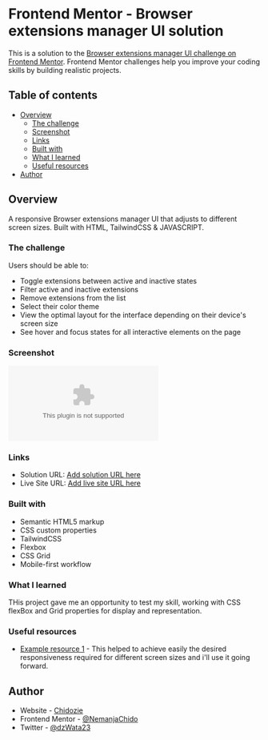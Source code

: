 # Frontend Mentor - Browser extensions manager UI solution

This is a solution to the [Browser extensions manager UI challenge on Frontend Mentor](https://www.frontendmentor.io/challenges/browser-extension-manager-ui-yNZnOfsMAp). Frontend Mentor challenges help you improve your coding skills by building realistic projects. 

## Table of contents

- [Overview](#overview)
  - [The challenge](#the-challenge)
  - [Screenshot](#screenshot)
  - [Links](#links)
  - [Built with](#built-with)
  - [What I learned](#what-i-learned)
  - [Useful resources](#useful-resources)
- [Author](#author)

## Overview
A responsive Browser extensions manager UI that adjusts to different screen sizes. Built with HTML, TailwindCSS & JAVASCRIPT.

### The challenge
Users should be able to:

- Toggle extensions between active and inactive states
- Filter active and inactive extensions
- Remove extensions from the list
- Select their color theme
- View the optimal layout for the interface depending on their device's screen size
- See hover and focus states for all interactive elements on the page

### Screenshot

![screenshot](./assets/images/Doc2.docx)

### Links

- Solution URL: [Add solution URL here](https://github.com/NemanjaChido/Browser-extension-dashboard.git)
- Live Site URL: [Add live site URL here](https://your-live-site-url.com)

### Built with

- Semantic HTML5 markup
- CSS custom properties
- TailwindCSS
- Flexbox
- CSS Grid
- Mobile-first workflow

### What I learned

THis project gave me an opportunity to test my skill, working with CSS flexBox and Grid properties for display and representation.

### Useful resources

- [Example resource 1](https://tailwindcss.com/) - This helped to achieve easily the desired responsiveness required for different screen sizes and i'll use it going forward.

## Author

- Website - [Chidozie](https://github.com/NemanjaChido)
- Frontend Mentor - [@NemanjaChido](https://www.frontendmentor.io/profile/NemanjaChido)
- Twitter - [@dzWata23](https://www.twitter.com/dzWata23)
